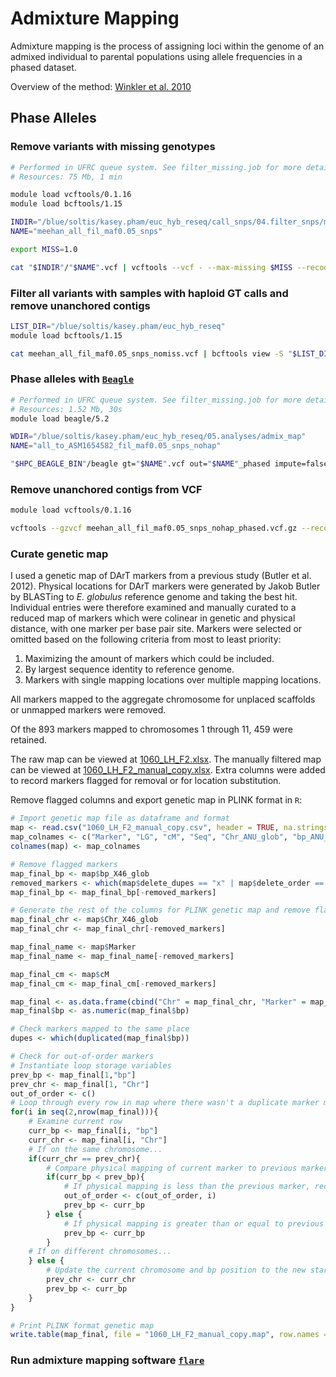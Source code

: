 # Admixture Mapping
Admixture mapping is the process of assigning loci within the genome of an admixed individual to parental populations using allele frequencies in a phased dataset.

Overview of the method: [Winkler et al. 2010](https://doi.org/10.1146/annurev-genom-082509-141523)


## Phase Alleles
### Remove variants with missing genotypes
```bash
# Performed in UFRC queue system. See filter_missing.job for more details.
# Resources: 75 Mb, 1 min

module load vcftools/0.1.16
module load bcftools/1.15

INDIR="/blue/soltis/kasey.pham/euc_hyb_reseq/call_snps/04.filter_snps/maf0.05"
NAME="meehan_all_fil_maf0.05_snps"

export MISS=1.0

cat "$INDIR"/"$NAME".vcf | vcftools --vcf - --max-missing $MISS --recode --stdout | bcftools sort -O v - > "$NAME"_nomiss.vcf
```

### Filter all variants with samples with haploid GT calls and remove unanchored contigs
```bash
LIST_DIR="/blue/soltis/kasey.pham/euc_hyb_reseq"
module load bcftools/1.15

cat meehan_all_fil_maf0.05_snps_nomiss.vcf | bcftools view -S "$LIST_DIR"/sample_ids.txt | bcftools filter -e 'FORMAT/GT="hap"' -O v -o meehan_all_fil_maf0.05_snps_nohap.vcf 
```

### Phase alleles with [`Beagle`](https://faculty.washington.edu/browning/beagle/beagle.html)

```bash
# Performed in UFRC queue system. See filter_missing.job for more details.
# Resources: 1.52 Mb, 30s
module load beagle/5.2

WDIR="/blue/soltis/kasey.pham/euc_hyb_reseq/05.analyses/admix_map"
NAME="all_to_ASM1654582_fil_maf0.05_snps_nohap"

"$HPC_BEAGLE_BIN"/beagle gt="$NAME".vcf out="$NAME"_phased impute=false burnin=5 iterations=20 phase-states=280 nthreads=11
```

### Remove unanchored contigs from VCF

```bash
module load vcftools/0.1.16

vcftools --gzvcf meehan_all_fil_maf0.05_snps_nohap_phased.vcf.gz --recode --not-chr ChrUn --out meehan_all_fil_maf0.05_snps_nohap_phased_noChrUn.vcf
```

### Curate genetic map
I used a genetic map of DArT markers from a previous study (Butler et al. 2012). Physical locations for DArT markers were generated by Jakob Butler by BLASTing to _E. globulus_ reference genome and taking the best hit. Individual entries were therefore examined and manually curated to a reduced map of markers which were colinear in genetic and physical distance, with one marker per base pair site. Markers were selected or omitted based on the following criteria from most to least priority:

1. Maximizing the amount of markers which could be included.
2. By largest sequence identity to reference genome.
3. Markers with single mapping locations over multiple mapping locations.

All markers mapped to the aggregate chromosome for unplaced scaffolds or unmapped markers were removed.

Of the 893 markers mapped to chromosomes 1 through 11, 459 were retained.

The raw map can be viewed at [1060_LH_F2.xlsx](). The manually filtered map can be viewed at [1060_LH_F2_manual_copy.xlsx](). Extra columns were added to record markers flagged for removal or for location substitution.

Remove flagged columns and export genetic map in PLINK format in `R`:

```R
# Import genetic map file as dataframe and format
map <- read.csv("1060_LH_F2_manual_copy.csv", header = TRUE, na.strings = c("#N/A"))
map_colnames <- c("Marker", "LG", "cM", "Seq", "Chr_ANU_glob", "bp_ANU_glob", "Chr_ANU_grand", "bp_ANU_grand", "Chr_X46_glob", "bp_X46_glob", "delete_dupes", "delete_order")
colnames(map) <- map_colnames

# Remove flagged markers
map_final_bp <- map$bp_X46_glob
removed_markers <- which(map$delete_dupes == "x" | map$delete_order == "x") # 434
map_final_bp <- map_final_bp[-removed_markers]

# Generate the rest of the columns for PLINK genetic map and remove flagged markers
map_final_chr <- map$Chr_X46_glob
map_final_chr <- map_final_chr[-removed_markers]

map_final_name <- map$Marker
map_final_name <- map_final_name[-removed_markers]

map_final_cm <- map$cM
map_final_cm <- map_final_cm[-removed_markers]

map_final <- as.data.frame(cbind("Chr" = map_final_chr, "Marker" = map_final_name, "cM" = map_final_cm, "bp" = map_final_bp)) # 459 markers total
map_final$bp <- as.numeric(map_final$bp)

# Check markers mapped to the same place
dupes <- which(duplicated(map_final$bp))

# Check for out-of-order markers
# Instantiate loop storage variables
prev_bp <- map_final[1,"bp"]
prev_chr <- map_final[1, "Chr"]
out_of_order <- c()
# Loop through every row in map where there wasn't a duplicate marker mapping to same bp
for(i in seq(2,nrow(map_final))){
    # Examine current row
    curr_bp <- map_final[i, "bp"]
    curr_chr <- map_final[i, "Chr"]
    # If on the same chromosome...
    if(curr_chr == prev_chr){
        # Compare physical mapping of current marker to previous marker
        if(curr_bp < prev_bp){
            # If physical mapping is less than the previous marker, record in storage vector and update current bp position
            out_of_order <- c(out_of_order, i)
            prev_bp <- curr_bp
        } else {
            # If physical mapping is greater than or equal to previous marker, it's fine. Just update current bp position
            prev_bp <- curr_bp
        }
    # If on different chromosomes...
    } else {
        # Update the current chromosome and bp position to the new start, then continue with loop to compare to this baseline.
        prev_chr <- curr_chr
        prev_bp <- curr_bp
    }
}

# Print PLINK format genetic map
write.table(map_final, file = "1060_LH_F2_manual_copy.map", row.names = FALSE, col.names = FALSE, quote = FALSE, sep = "\t")
```

### Run admixture mapping software [`flare`](https://github.com/browning-lab/flare)

```bash

```